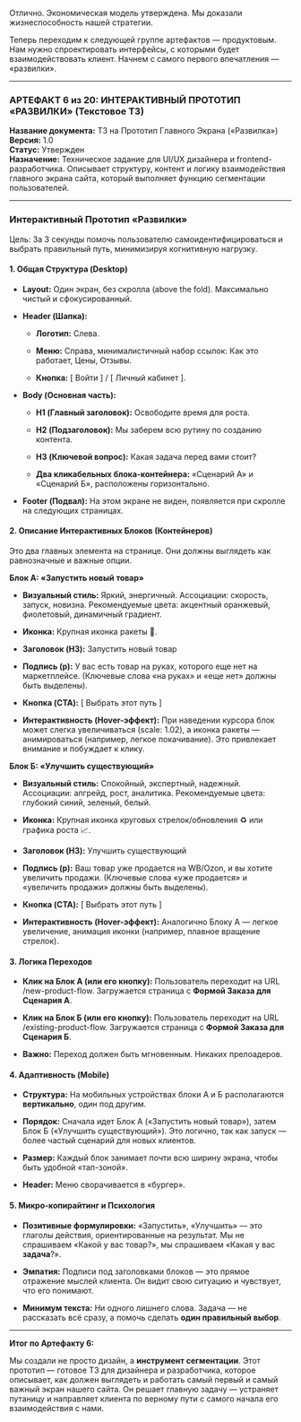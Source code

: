 Отлично. Экономическая модель утверждена. Мы доказали жизнеспособность нашей стратегии.

Теперь переходим к следующей группе артефактов — продуктовым. Нам нужно спроектировать интерфейсы, с которыми будет взаимодействовать клиент. Начнем с самого первого впечатления — «развилки».

---

### **АРТЕФАКТ 6 из 20: ИНТЕРАКТИВНЫЙ ПРОТОТИП «РАЗВИЛКИ» (Текстовое ТЗ)**

**Название документа:** ТЗ на Прототип Главного Экрана («Развилка»)  
**Версия:** 1.0  
**Статус:** Утвержден  
**Назначение:** Техническое задание для UI/UX дизайнера и frontend-разработчика. Описывает структуру, контент и логику взаимодействия главного экрана сайта, который выполняет функцию сегментации пользователей.

---

### **Интерактивный Прототип «Развилки»**

Цель: За 3 секунды помочь пользователю самоидентифицироваться и выбрать правильный путь, минимизируя когнитивную нагрузку.

#### **1. Общая Структура (Desktop)**

- **Layout:** Один экран, без скролла (above the fold). Максимально чистый и сфокусированный.
    
- **Header (Шапка):**
    
    - **Логотип:** Слева.
        
    - **Меню:** Справа, минималистичный набор ссылок: Как это работает, Цены, Отзывы.
        
    - **Кнопка:** [ Войти ] / [ Личный кабинет ].
        
- **Body (Основная часть):**
    
    - **H1 (Главный заголовок):** Освободите время для роста.
        
    - **H2 (Подзаголовок):** Мы заберем всю рутину по созданию контента.
        
    - **H3 (Ключевой вопрос):** Какая задача перед вами стоит?
        
    - **Два кликабельных блока-контейнера:** «Сценарий А» и «Сценарий Б», расположены горизонтально.
        
- **Footer (Подвал):** На этом экране не виден, появляется при скролле на следующих страницах.
    

#### **2. Описание Интерактивных Блоков (Контейнеров)**

Это два главных элемента на странице. Они должны выглядеть как равнозначные и важные опции.

**Блок А: «Запустить новый товар»**

- **Визуальный стиль:** Яркий, энергичный. Ассоциации: скорость, запуск, новизна. Рекомендуемые цвета: акцентный оранжевый, фиолетовый, динамичный градиент.
    
- **Иконка:** Крупная иконка ракеты 🚀.
    
- **Заголовок (H3):** Запустить новый товар
    
- **Подпись (p):** У вас есть товар на руках, которого еще нет на маркетплейсе. (Ключевые слова «на руках» и «еще нет» должны быть выделены).
    
- **Кнопка (CTA):** [ Выбрать этот путь ]
    
- **Интерактивность (Hover-эффект):** При наведении курсора блок может слегка увеличиваться (scale: 1.02), а иконка ракеты — анимироваться (например, легкое покачивание). Это привлекает внимание и побуждает к клику.
    

**Блок Б: «Улучшить существующий»**

- **Визуальный стиль:** Спокойный, экспертный, надежный. Ассоциации: апгрейд, рост, аналитика. Рекомендуемые цвета: глубокий синий, зеленый, белый.
    
- **Иконка:** Крупная иконка круговых стрелок/обновления ♻️ или графика роста 📈.
    
- **Заголовок (H3):** Улучшить существующий
    
- **Подпись (p):** Ваш товар уже продается на WB/Ozon, и вы хотите увеличить продажи. (Ключевые слова «уже продается» и «увеличить продажи» должны быть выделены).
    
- **Кнопка (CTA):** [ Выбрать этот путь ]
    
- **Интерактивность (Hover-эффект):** Аналогично Блоку А — легкое увеличение, анимация иконки (например, плавное вращение стрелок).
    

#### **3. Логика Переходов**

- **Клик на Блок А (или его кнопку):** Пользователь переходит на URL /new-product-flow. Загружается страница с **Формой Заказа для Сценария А**.
    
- **Клик на Блок Б (или его кнопку):** Пользователь переходит на URL /existing-product-flow. Загружается страница с **Формой Заказа для Сценария Б**.
    
- **Важно:** Переход должен быть мгновенным. Никаких прелоадеров.
    

#### **4. Адаптивность (Mobile)**

- **Структура:** На мобильных устройствах блоки А и Б располагаются **вертикально**, один под другим.
    
- **Порядок:** Сначала идет Блок А («Запустить новый товар»), затем Блок Б («Улучшить существующий»). Это логично, так как запуск — более частый сценарий для новых клиентов.
    
- **Размер:** Каждый блок занимает почти всю ширину экрана, чтобы быть удобной «тап-зоной».
    
- **Header:** Меню сворачивается в «бургер».
    

#### **5. Микро-копирайтинг и Психология**

- **Позитивные формулировки:** «Запустить», «Улучшить» — это глаголы действия, ориентированные на результат. Мы не спрашиваем «Какой у вас товар?», мы спрашиваем «Какая у вас **задача**?».
    
- **Эмпатия:** Подписи под заголовками блоков — это прямое отражение мыслей клиента. Он видит свою ситуацию и чувствует, что его понимают.
    
- **Минимум текста:** Ни одного лишнего слова. Задача — не рассказать всё сразу, а помочь сделать **один правильный выбор**.
    

---

**Итог по Артефакту 6:**

Мы создали не просто дизайн, а **инструмент сегментации**. Этот прототип — готовое ТЗ для дизайнера и разработчика, которое описывает, как должен выглядеть и работать самый первый и самый важный экран нашего сайта. Он решает главную задачу — устраняет путаницу и направляет клиента по верному пути с самого начала его взаимодействия с нами.